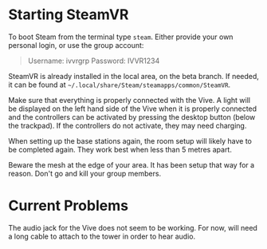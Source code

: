 # Starting SteamVR

To boot Steam from the terminal type `steam`.
Either provide your own personal login, or use the group account:

> Username: ivvrgrp
> Password: IVVR1234

SteamVR is already installed in the local area, on the beta branch. If needed, it can be found at `~/.local/share/Steam/steamapps/common/SteamVR`.

Make sure that everything is properly connected with the Vive. A light will be displayed on the left hand side of the Vive when it is properly connected and the controllers can be activated by pressing the desktop button (below the trackpad). If the controllers do not activate, they may need charging.

When setting up the base stations again, the room setup will likely have to be completed again. They work best when less than 5 metres apart.

Beware the mesh at the edge of your area. It has been setup that way for a reason. Don't go and kill your group members.

# Current Problems

The audio jack for the Vive does not seem to be working. For now, will need a long cable to attach to the tower in order to hear audio.